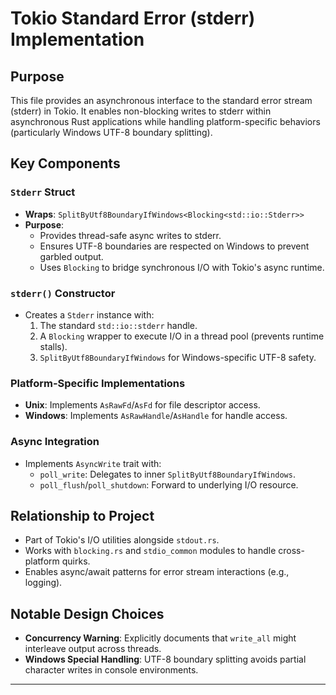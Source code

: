 # Tokio Standard Error (stderr) Implementation

## Purpose
This file provides an asynchronous interface to the standard error stream (stderr) in Tokio. It enables non-blocking writes to stderr within asynchronous Rust applications while handling platform-specific behaviors (particularly Windows UTF-8 boundary splitting).

## Key Components

### `Stderr` Struct
- **Wraps**: `SplitByUtf8BoundaryIfWindows<Blocking<std::io::Stderr>>`
- **Purpose**: 
  - Provides thread-safe async writes to stderr.
  - Ensures UTF-8 boundaries are respected on Windows to prevent garbled output.
  - Uses `Blocking` to bridge synchronous I/O with Tokio's async runtime.

### `stderr()` Constructor
- Creates a `Stderr` instance with:
  1. The standard `std::io::stderr` handle.
  2. A `Blocking` wrapper to execute I/O in a thread pool (prevents runtime stalls).
  3. `SplitByUtf8BoundaryIfWindows` for Windows-specific UTF-8 safety.

### Platform-Specific Implementations
- **Unix**: Implements `AsRawFd`/`AsFd` for file descriptor access.
- **Windows**: Implements `AsRawHandle`/`AsHandle` for handle access.

### Async Integration
- Implements `AsyncWrite` trait with:
  - `poll_write`: Delegates to inner `SplitByUtf8BoundaryIfWindows`.
  - `poll_flush`/`poll_shutdown`: Forward to underlying I/O resource.

## Relationship to Project
- Part of Tokio's I/O utilities alongside `stdout.rs`.
- Works with `blocking.rs` and `stdio_common` modules to handle cross-platform quirks.
- Enables async/await patterns for error stream interactions (e.g., logging).

## Notable Design Choices
- **Concurrency Warning**: Explicitly documents that `write_all` might interleave output across threads.
- **Windows Special Handling**: UTF-8 boundary splitting avoids partial character writes in console environments.

---
